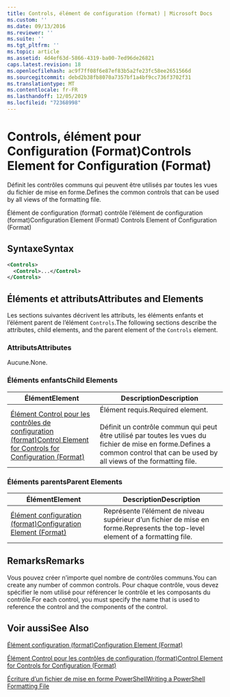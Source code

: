 ```yaml
---
title: Controls, élément de configuration (format) | Microsoft Docs
ms.custom: ''
ms.date: 09/13/2016
ms.reviewer: ''
ms.suite: ''
ms.tgt_pltfrm: ''
ms.topic: article
ms.assetid: 4d4ef63d-5866-4319-ba00-7ed96de26821
caps.latest.revision: 18
ms.openlocfilehash: ac9f7ff08f6e87ef83b5a2fe23fc58ee2651566d
ms.sourcegitcommit: debd2b38fb8070a7357bf1a4bf9cc736f3702f31
ms.translationtype: MT
ms.contentlocale: fr-FR
ms.lasthandoff: 12/05/2019
ms.locfileid: "72368998"
---
```

# <a name="controls-element-for-configuration-format"></a><span data-ttu-id="700a5-102">Controls, élément pour Configuration (Format)</span><span class="sxs-lookup"><span data-stu-id="700a5-102">Controls Element for Configuration (Format)</span></span>

<span data-ttu-id="700a5-103">Définit les contrôles communs qui peuvent être utilisés par toutes les vues du fichier de mise en forme.</span><span class="sxs-lookup"><span data-stu-id="700a5-103">Defines the common controls that can be used by all views of the formatting file.</span></span>

<span data-ttu-id="700a5-104">Élément de configuration (format) contrôle l’élément de configuration (format)</span><span class="sxs-lookup"><span data-stu-id="700a5-104">Configuration Element (Format) Controls Element of Configuration (Format)</span></span>

## <a name="syntax"></a><span data-ttu-id="700a5-105">Syntaxe</span><span class="sxs-lookup"><span data-stu-id="700a5-105">Syntax</span></span>

```xml
<Controls>
  <Control>...</Control>
</Controls>
```

## <a name="attributes-and-elements"></a><span data-ttu-id="700a5-106">Éléments et attributs</span><span class="sxs-lookup"><span data-stu-id="700a5-106">Attributes and Elements</span></span>

<span data-ttu-id="700a5-107">Les sections suivantes décrivent les attributs, les éléments enfants et l’élément parent de l’élément `Controls`.</span><span class="sxs-lookup"><span data-stu-id="700a5-107">The following sections describe the attributes, child elements, and the parent element of the `Controls` element.</span></span>

### <a name="attributes"></a><span data-ttu-id="700a5-108">Attributs</span><span class="sxs-lookup"><span data-stu-id="700a5-108">Attributes</span></span>

<span data-ttu-id="700a5-109">Aucune.</span><span class="sxs-lookup"><span data-stu-id="700a5-109">None.</span></span>

### <a name="child-elements"></a><span data-ttu-id="700a5-110">Éléments enfants</span><span class="sxs-lookup"><span data-stu-id="700a5-110">Child Elements</span></span>

|<span data-ttu-id="700a5-111">Élément</span><span class="sxs-lookup"><span data-stu-id="700a5-111">Element</span></span>|<span data-ttu-id="700a5-112">Description</span><span class="sxs-lookup"><span data-stu-id="700a5-112">Description</span></span>|
|-------------|-----------------|
|[<span data-ttu-id="700a5-113">Élément Control pour les contrôles de configuration (format)</span><span class="sxs-lookup"><span data-stu-id="700a5-113">Control Element for Controls for Configuration (Format)</span></span>](./control-element-for-controls-for-configuration-format.md)|<span data-ttu-id="700a5-114">Élément requis.</span><span class="sxs-lookup"><span data-stu-id="700a5-114">Required element.</span></span><br /><br /> <span data-ttu-id="700a5-115">Définit un contrôle commun qui peut être utilisé par toutes les vues du fichier de mise en forme.</span><span class="sxs-lookup"><span data-stu-id="700a5-115">Defines a common control that can be used by all views of the formatting file.</span></span>|

### <a name="parent-elements"></a><span data-ttu-id="700a5-116">Éléments parents</span><span class="sxs-lookup"><span data-stu-id="700a5-116">Parent Elements</span></span>

|<span data-ttu-id="700a5-117">Élément</span><span class="sxs-lookup"><span data-stu-id="700a5-117">Element</span></span>|<span data-ttu-id="700a5-118">Description</span><span class="sxs-lookup"><span data-stu-id="700a5-118">Description</span></span>|
|-------------|-----------------|
|[<span data-ttu-id="700a5-119">Élément configuration (format)</span><span class="sxs-lookup"><span data-stu-id="700a5-119">Configuration Element (Format)</span></span>](./configuration-element-format.md)|<span data-ttu-id="700a5-120">Représente l’élément de niveau supérieur d’un fichier de mise en forme.</span><span class="sxs-lookup"><span data-stu-id="700a5-120">Represents the top-level element of a formatting file.</span></span>|

## <a name="remarks"></a><span data-ttu-id="700a5-121">Remarks</span><span class="sxs-lookup"><span data-stu-id="700a5-121">Remarks</span></span>

<span data-ttu-id="700a5-122">Vous pouvez créer n’importe quel nombre de contrôles communs.</span><span class="sxs-lookup"><span data-stu-id="700a5-122">You can create any number of common controls.</span></span> <span data-ttu-id="700a5-123">Pour chaque contrôle, vous devez spécifier le nom utilisé pour référencer le contrôle et les composants du contrôle.</span><span class="sxs-lookup"><span data-stu-id="700a5-123">For each control, you must specify the name that is used to reference the control and the components of the control.</span></span>

## <a name="see-also"></a><span data-ttu-id="700a5-124">Voir aussi</span><span class="sxs-lookup"><span data-stu-id="700a5-124">See Also</span></span>

[<span data-ttu-id="700a5-125">Élément configuration (format)</span><span class="sxs-lookup"><span data-stu-id="700a5-125">Configuration Element (Format)</span></span>](./configuration-element-format.md)

[<span data-ttu-id="700a5-126">Élément Control pour les contrôles de configuration (format)</span><span class="sxs-lookup"><span data-stu-id="700a5-126">Control Element for Controls for Configuration (Format)</span></span>](./control-element-for-controls-for-configuration-format.md)

[<span data-ttu-id="700a5-127">Écriture d’un fichier de mise en forme PowerShell</span><span class="sxs-lookup"><span data-stu-id="700a5-127">Writing a PowerShell Formatting File</span></span>](./writing-a-powershell-formatting-file.md)
